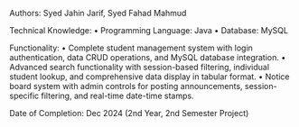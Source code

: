 Authors: Syed Jahin Jarif, Syed Fahad Mahmud


Technical Knowledge:
	•	Programming Language: Java
	•	Database: MySQL

  
Functionality:
	•	Complete student management system with login authentication, data CRUD operations, and MySQL database integration.
	•	Advanced search functionality with session-based filtering, individual student lookup, and comprehensive data display in tabular format.
	•	Notice board system with admin controls for posting announcements, session-specific filtering, and real-time date-time stamps.


Date of Completion: Dec 2024 (2nd Year, 2nd Semester Project)
